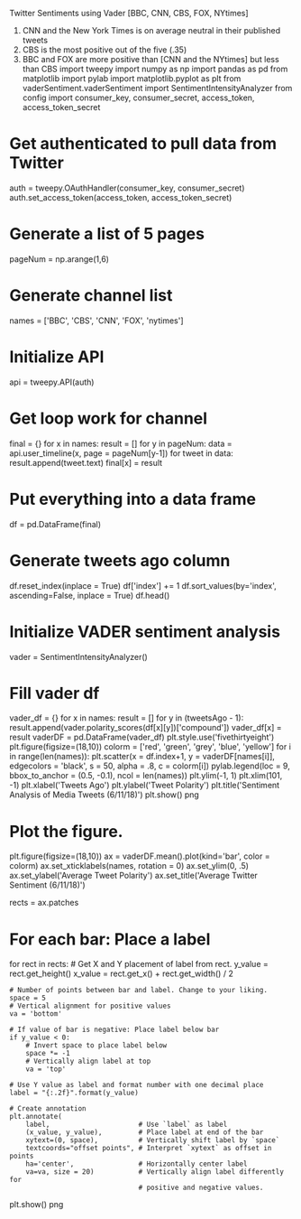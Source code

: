 Twitter Sentiments using Vader [BBC, CNN, CBS, FOX, NYtimes]
1. CNN and the New York Times is on average neutral in their published tweets
2. CBS is the most positive out of the five (.35)
3. BBC and FOX are more positive than [CNN and the NYtimes] but less than CBS
import tweepy
import numpy as np
import pandas as pd
from matplotlib import pylab
import matplotlib.pyplot as plt
from vaderSentiment.vaderSentiment import SentimentIntensityAnalyzer
from config import consumer_key, consumer_secret, access_token, access_token_secret
# Get authenticated to pull data from Twitter
auth = tweepy.OAuthHandler(consumer_key, consumer_secret)
auth.set_access_token(access_token, access_token_secret)
# Generate a list of 5 pages
pageNum = np.arange(1,6)
# Generate channel list
names = ['BBC', 'CBS', 'CNN', 'FOX', 'nytimes']
# Initialize API
api = tweepy.API(auth)
# Get loop work for channel
final = {}
for x in names:
    result = []
    for y in pageNum:
        data = api.user_timeline(x, page = pageNum[y-1])
        for tweet in data:
            result.append(tweet.text)
        final[x] = result
# Put everything into a data frame
df = pd.DataFrame(final)
# Generate tweets ago column
df.reset_index(inplace = True)
df['index'] += 1
df.sort_values(by='index', ascending=False, inplace = True)
df.head()
# Initialize VADER sentiment analysis
vader = SentimentIntensityAnalyzer()
# Fill vader df
vader_df = {}
for x in names:
    result = []
    for y in (tweetsAgo - 1):
        result.append(vader.polarity_scores(df[x][y])['compound'])
    vader_df[x] = result
vaderDF = pd.DataFrame(vader_df)
plt.style.use('fivethirtyeight')
plt.figure(figsize=(18,10))
colorm = ['red', 'green', 'grey', 'blue', 'yellow']
for i in range(len(names)):
    plt.scatter(x = df.index+1, y = vaderDF[names[i]], edgecolors = 'black', s = 50, alpha = .8, c = colorm[i])
pylab.legend(loc = 9, bbox_to_anchor = (0.5, -0.1), ncol = len(names))
plt.ylim(-1, 1)
plt.xlim(101, -1)
plt.xlabel('Tweets Ago')
plt.ylabel('Tweet Polarity')
plt.title('Sentiment Analysis of Media Tweets (6/11/18)')
plt.show()
png

# Plot the figure.
plt.figure(figsize=(18,10))
ax = vaderDF.mean().plot(kind='bar', color = colorm)
ax.set_xticklabels(names, rotation = 0)
ax.set_ylim(0, .5)
ax.set_ylabel('Average Tweet Polarity')
ax.set_title('Average Twitter Sentiment (6/11/18)')

rects = ax.patches

# For each bar: Place a label
for rect in rects:
    # Get X and Y placement of label from rect.
    y_value = rect.get_height()
    x_value = rect.get_x() + rect.get_width() / 2

    # Number of points between bar and label. Change to your liking.
    space = 5
    # Vertical alignment for positive values
    va = 'bottom'

    # If value of bar is negative: Place label below bar
    if y_value < 0:
        # Invert space to place label below
        space *= -1
        # Vertically align label at top
        va = 'top'

    # Use Y value as label and format number with one decimal place
    label = "{:.2f}".format(y_value)

    # Create annotation
    plt.annotate(
        label,                      # Use `label` as label
        (x_value, y_value),         # Place label at end of the bar
        xytext=(0, space),          # Vertically shift label by `space`
        textcoords="offset points", # Interpret `xytext` as offset in points
        ha='center',                # Horizontally center label
        va=va, size = 20)           # Vertically align label differently for
                                    # positive and negative values.
plt.show()
png
